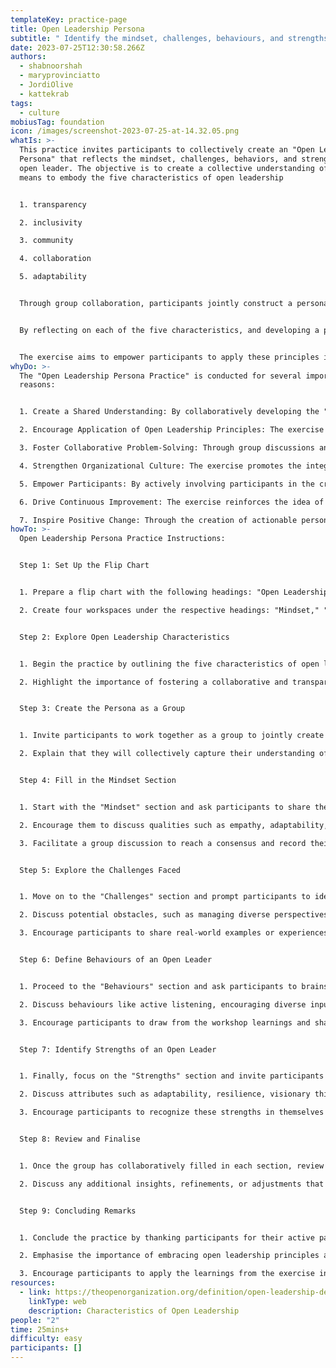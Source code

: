```yaml
---
templateKey: practice-page
title: Open Leadership Persona
subtitle: " Identify the mindset, challenges, behaviours, and strengths of open leaders"
date: 2023-07-25T12:30:58.266Z
authors:
  - shabnoorshah
  - maryprovinciatto
  - JordiOlive
  - kattekrab
tags:
  - culture
mobiusTag: foundation
icon: /images/screenshot-2023-07-25-at-14.32.05.png
whatIs: >-
  T﻿his practice invites participants to collectively create an "Open Leadership
  Persona" that reflects the mindset, challenges, behaviors, and strengths of an
  open leader. The objective is to create a collective understanding of what it
  means to embody the five characteristics of open leadership 


  1. transparency

  2. inclusivity

  3. community

  4. collaboration

  5. adaptability


  Through group collaboration, participants jointly construct a persona that encapsulates an open leader's mindset, challenges they might face, behaviours they exhibit, and outline their strengths.


  By reflecting on each of the five characteristics, and developing a persona, participants collaboratively develop a clear understanding of what it means to embody these traits. 


  The exercise aims to empower participants to apply these principles in their leadership roles, fostering a culture of inclusivity, collaboration, and continuous improvement within their organisation. This will help them to drive positive change and nurture a more transparent and collaborative work environment.
whyDo: >-
  The "Open Leadership Persona Practice" is conducted for several important
  reasons:


  1. Create a Shared Understanding: By collaboratively developing the "Open Leadership Persona," participants contribute to a shared understanding of what it means to be an open leader. This shared vision promotes alignment and consistency in leadership practices within the organization.

  2. Encourage Application of Open Leadership Principles: The exercise empowers participants to apply the principles of open leadership in their own leadership roles. By creating a persona that embodies these traits, participants are inspired to emulate open leadership behaviors and foster a more inclusive and collaborative work environment.

  3. Foster Collaborative Problem-Solving: Through group discussions and brainstorming, the exercise encourages collaborative problem-solving. Participants work together to identify challenges and potential solutions, leveraging diverse perspectives for more comprehensive and innovative outcomes.

  4. Strengthen Organizational Culture: The exercise promotes the integration of open leadership principles into the organization's culture. It emphasizes transparency, inclusivity, and collaboration as essential values, contributing to a more positive and cohesive work environment.

  5. Empower Participants: By actively involving participants in the creation of the "Open Leadership Persona," the exercise empowers them to take ownership of open leadership principles. Participants feel more accountable for implementing positive changes in their leadership styles and team dynamics.

  6. Drive Continuous Improvement: The exercise reinforces the idea of continuous improvement. As participants identify challenges and behaviors, they are encouraged to seek opportunities for growth and adaptability in their leadership roles.

  7. Inspire Positive Change: Through the creation of actionable personas, the exercise inspires participants to take concrete steps towards becoming open leaders. It motivates them to lead with transparency, empathy, and inclusivity, ultimately driving positive change within the organization.
howTo: >-
  Open Leadership Persona Practice Instructions:


  Step 1: Set Up the Flip Chart


  1. Prepare a flip chart with the following headings: "Open Leadership Persona."

  2. Create four workspaces under the respective headings: "Mindset," "Challenges," "Behaviors," and "Strengths."


  Step 2: Explore Open Leadership Characteristics


  1. Begin the practice by outlining the five characteristics of open leadership; transparency, inclusivity, community, collaboration, and adaptability.

  2. Highlight the importance of fostering a collaborative and transparent leadership style that embraces inclusivity and continuous improvement.


  Step 3: Create the Persona as a Group


  1. Invite participants to work together as a group to jointly create the "Open Leadership Persona."

  2. Explain that they will collectively capture their understanding of an open leader's mindset, challenges they might face, behaviours they exhibit, and their strengths in these roles.


  Step 4: Fill in the Mindset Section


  1. Start with the "Mindset" section and ask participants to share their insights and understanding of the mindset an open leader should possess.

  2. Encourage them to discuss qualities such as empathy, adaptability, openness to feedback, and a commitment to collaboration.

  3. Facilitate a group discussion to reach a consensus and record their agreed-upon points under the "Mindset" heading.


  Step 5: Explore the Challenges Faced


  1. Move on to the "Challenges" section and prompt participants to identify the challenges an open leader might encounter.

  2. Discuss potential obstacles, such as managing diverse perspectives, navigating organizational resistance to change, or fostering a culture of open communication.

  3. Encourage participants to share real-world examples or experiences related to open leadership challenges.


  Step 6: Define Behaviours of an Open Leader


  1. Proceed to the "Behaviours" section and ask participants to brainstorm the specific behaviours an open leader would exhibit.

  2. Discuss behaviours like active listening, encouraging diverse input, promoting transparency, and giving credit to team members.

  3. Encourage participants to draw from the workshop learnings and share practical examples of these behaviours in action.


  Step 7: Identify Strengths of an Open Leader


  1. Finally, focus on the "Strengths" section and invite participants to list the strengths an open leader possesses.

  2. Discuss attributes such as adaptability, resilience, visionary thinking, and the ability to build strong relationships.

  3. Encourage participants to recognize these strengths in themselves and in others they admire as open leaders.


  Step 8: Review and Finalise


  1. Once the group has collaboratively filled in each section, review the "Open Leadership Persona" together.

  2. Discuss any additional insights, refinements, or adjustments that the group deems necessary to accurately capture the essence of an open leader.


  Step 9: Concluding Remarks


  1. Conclude the practice by thanking participants for their active participation in creating the "Open Leadership Persona."

  2. Emphasise the importance of embracing open leadership principles and applying them to foster an inclusive, collaborative, and empowering work environment.

  3. Encourage participants to apply the learnings from the exercise in their leadership roles to drive positive change and promote a culture of open leadership within the organisation.
resources:
  - link: https://theopenorganization.org/definition/open-leadership-definition/
    linkType: web
    description: Characteristics of Open Leadership
people: "2"
time: 25mins+
difficulty: easy
participants: []
---
```


